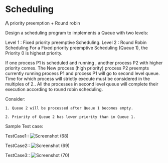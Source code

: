 # Scheduling

 __/\\__  priority preemption + Round robin

Design a scheduling program to implements a Queue with two levels:

Level 1 : Fixed priority preemptive Scheduling.
Level 2 : Round Robin Scheduling For a Fixed priority preemptive Scheduling (Queue 1), the Priority 0 is highest priority. 

If one process P1 is scheduled and running , another process P2 with higher priority comes. The New process (high priority) process P2 preempts currently running process P1 and process P1 will go to second level queue. Time for which process will strictly execute must be considered in the multiples of 2..
All the processes in second level queue will complete their execution according to round robin scheduling.

Consider: 
    
    1. Queue 2 will be processed after Queue 1 becomes empty. 

    2. Priority of Queue 2 has lower priority than in Queue 1. 


Sample Test case:

TestCase1::
![Screenshot (68)](https://user-images.githubusercontent.com/47757720/56092086-13846700-5ed5-11e9-9650-9edf766a2db1.png)

TestCase2::
![Screenshot (69)](https://user-images.githubusercontent.com/47757720/56092126-84c41a00-5ed5-11e9-80a8-9f5d82b391f5.png)

TestCase3::
![Screenshot (70)](https://user-images.githubusercontent.com/47757720/56092127-85f54700-5ed5-11e9-974e-37ff558b425a.png)
